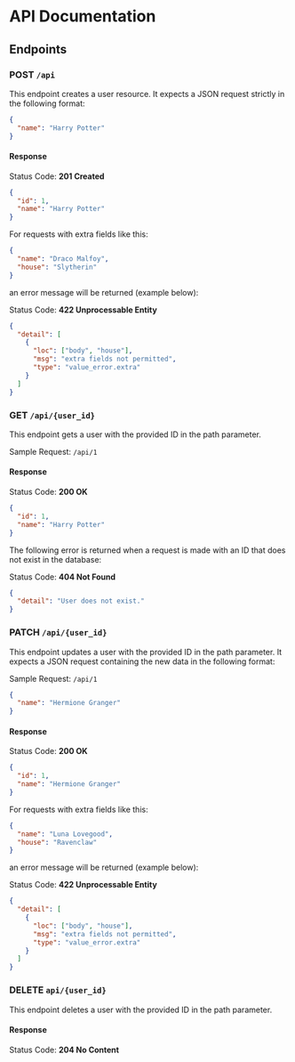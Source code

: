 # API Documentation

## Endpoints

### POST `/api`

This endpoint creates a user resource. It expects a JSON request strictly in the following format:

```json
{
  "name": "Harry Potter"
}
```

#### Response

Status Code: **201 Created**

```json
{
  "id": 1,
  "name": "Harry Potter"
}
```

For requests with extra fields like this:

```json
{
  "name": "Draco Malfoy",
  "house": "Slytherin"
}
```

an error message will be returned (example below):

Status Code: **422 Unprocessable Entity**

```json
{
  "detail": [
    {
      "loc": ["body", "house"],
      "msg": "extra fields not permitted",
      "type": "value_error.extra"
    }
  ]
}
```

### GET `/api/{user_id}`

This endpoint gets a user with the provided ID in the path parameter.

Sample Request: `/api/1`

#### Response

Status Code: **200 OK**

```json
{
  "id": 1,
  "name": "Harry Potter"
}
```

The following error is returned when a request is made with an ID that does not exist in the database:

Status Code: **404 Not Found**

```json
{
  "detail": "User does not exist."
}
```

### PATCH `/api/{user_id}`

This endpoint updates a user with the provided ID in the path parameter. It expects a JSON request containing the new data in the following format:

Sample Request: `/api/1`

```json
{
  "name": "Hermione Granger"
}
```

#### Response

Status Code: **200 OK**

```json
{
  "id": 1,
  "name": "Hermione Granger"
}
```

For requests with extra fields like this:

```json
{
  "name": "Luna Lovegood",
  "house": "Ravenclaw"
}
```

an error message will be returned (example below):

Status Code: **422 Unprocessable Entity**

```json
{
  "detail": [
    {
      "loc": ["body", "house"],
      "msg": "extra fields not permitted",
      "type": "value_error.extra"
    }
  ]
}
```

### DELETE `api/{user_id}`

This endpoint deletes a user with the provided ID in the path parameter.

#### Response

Status Code: **204 No Content**
